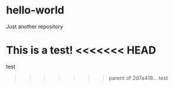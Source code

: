 # hello-world
Just another repository

This is a test!
<<<<<<< HEAD
=======



test
>>>>>>> parent of 2d7a418... test
